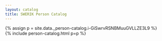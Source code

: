 ```yaml
---
layout: catalog
title: SWERIK Person Catalog
---
```

{% assign p = site.data._person-catalog.i-GiSwrvRSNBMuuGVLLZE3L9 %}
{% include person-catalog.html p=p %}

